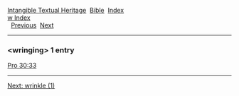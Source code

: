 [Intangible Textual Heritage](../../index)  [Bible](../index) 
[Index](index)   
[w Index](_w_)  
  [Previous](c12635)  [Next](c12637) 

------------------------------------------------------------------------

### &lt;wringing&gt; 1 entry

[Pro 30:33](../kjv/pro030.htm#033)  

------------------------------------------------------------------------

[Next: wrinkle (1)](c12637)
